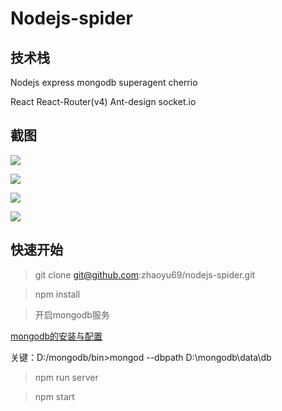 # Nodejs-spider

## 技术栈

Nodejs express mongodb superagent cherrio

React React-Router(v4) Ant-design socket.io

## 截图

![](http://upload-images.jianshu.io/upload_images/7429221-50bf4d57a58623d6.gif?imageMogr2/auto-orient/)

![](http://upload-images.jianshu.io/upload_images/7429221-e2432db6a7e91884.gif?imageMogr2/auto-orient/)

![](http://upload-images.jianshu.io/upload_images/7429221-a45d55c9764838a1.gif?imageMogr2/auto-orient/)

![](http://upload-images.jianshu.io/upload_images/7429221-d5088ebd615dd8de.gif?imageMogr2/auto-orient/)

## 快速开始

> git clone git@github.com:zhaoyu69/nodejs-spider.git

> npm install

> 开启mongodb服务

[mongodb的安装与配置](https://jingyan.baidu.com/article/d5c4b52bef7268da560dc5f8.html)

关键：D:/mongodb/bin>mongod --dbpath D:\mongodb\data\db

> npm run server

> npm start
